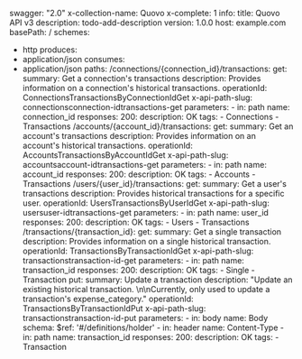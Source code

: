 swagger: "2.0"
x-collection-name: Quovo
x-complete: 1
info:
  title: Quovo API v3
  description: todo-add-description
  version: 1.0.0
host: example.com
basePath: /
schemes:
- http
produces:
- application/json
consumes:
- application/json
paths:
  /connections/{connection_id}/transactions:
    get:
      summary: Get a connection's transactions
      description: Provides information on a connection's historical transactions.
      operationId: ConnectionsTransactionsByConnectionIdGet
      x-api-path-slug: connectionsconnection-idtransactions-get
      parameters:
      - in: path
        name: connection_id
      responses:
        200:
          description: OK
      tags:
      - Connections
      - Transactions
  /accounts/{account_id}/transactions:
    get:
      summary: Get an account's transactions
      description: Provides information on an account's historical transactions.
      operationId: AccountsTransactionsByAccountIdGet
      x-api-path-slug: accountsaccount-idtransactions-get
      parameters:
      - in: path
        name: account_id
      responses:
        200:
          description: OK
      tags:
      - Accounts
      - Transactions
  /users/{user_id}/transactions:
    get:
      summary: Get a user's transactions
      description: Provides historical transactions for a specific user.
      operationId: UsersTransactionsByUserIdGet
      x-api-path-slug: usersuser-idtransactions-get
      parameters:
      - in: path
        name: user_id
      responses:
        200:
          description: OK
      tags:
      - Users
      - Transactions
  /transactions/{transaction_id}:
    get:
      summary: Get a single transaction
      description: Provides information on a single historical transaction.
      operationId: TransactionsByTransactionIdGet
      x-api-path-slug: transactionstransaction-id-get
      parameters:
      - in: path
        name: transaction_id
      responses:
        200:
          description: OK
      tags:
      - Single
      - Transaction
    put:
      summary: Update a transaction
      description: "Update an existing historical transaction. \n\nCurrently, only
        used to update a transaction's expense_category."
      operationId: TransactionsByTransactionIdPut
      x-api-path-slug: transactionstransaction-id-put
      parameters:
      - in: body
        name: Body
        schema:
          $ref: '#/definitions/holder'
      - in: header
        name: Content-Type
      - in: path
        name: transaction_id
      responses:
        200:
          description: OK
      tags:
      - Transaction